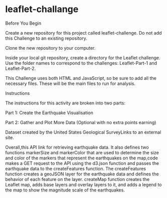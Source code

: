 # leaflet-challange 


Before You Begin

Create a new repository for this project called leaflet-challenge. Do not add this Challenge to an existing repository.

Clone the new repository to your computer.

Inside your local git repository, create a directory for the Leaflet challenge. Use the folder names to correspond to the challenges: Leaflet-Part-1 and Leaflet-Part-2.

This Challenge uses both HTML and JavaScript, so be sure to add all the necessary files. These will be the main files to run for analysis.



Instructions

The instructions for this activity are broken into two parts:

Part 1: Create the Earthquake Visualisation

Part 2: Gather and Plot More Data (Optional with no extra points earning)


Dataset created by the United States Geological SurveyLinks to an external site.




 Overall,this API link for retrieving earthquake data. It also defines two functions markerSize and markerColor that are used to determine the size and color of the markers that represent the earthquakes on the map,code makes a GET request to the API using the d3.json function and passes the earthquake data to the createFeatures function.
The createFeatures function creates a geoJSON layer for the earthquake data and defines the behavior of each feature on the layer.
 createMap function creates the Leaflet map, adds base layers and overlay layers to it, and adds a legend to the map to show the magnitude scale of the earthquakes.


